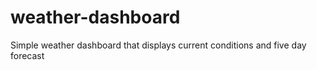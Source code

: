 # weather-dashboard
Simple weather dashboard that displays current conditions and five day forecast 
